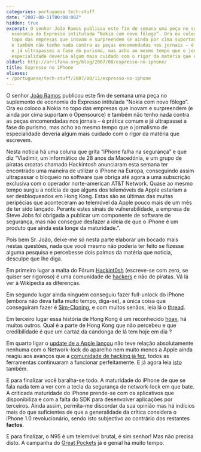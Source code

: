 ```yaml
---
categories: portuguese tech-stuff
date: "2007-08-11T00:08:00Z"
hidden: true
excerpt: O senhor João Ramos publicou este fim de semana uma peça no suplemento de
  economia do Expresso intitulada “Nokia com novo fôlego”. Ora eu coloco a Nokia no
  topo das empresas que inovam e surpreendem (e ainda por cima suportam o Opensource)
  e também não tenho nada contra as peças encomendadas nos jornais – é prática comum
  e já ultrapassei a fase do purismo, mas acho ao mesmo tempo que o jornalismo de
  especialidade deveria algum mais cuidado com o rigor da matéria que escrevem.
oldurl: http://arrifana.org/blog/2007/08/expresso-no-iphone/
title: Expresso no iPhone
aliases:
- /portuguese/tech-stuff/2007/08/11/expresso-no-iphone
---
```


O senhor [João Ramos][1] publicou este fim de semana uma peça no suplemento de economia do Expresso intitulada “Nokia com novo fôlego”. Ora eu coloco a Nokia no topo das empresas que inovam e surpreendem (e ainda por cima suportam o Opensource) e também não tenho nada contra as peças encomendadas nos jornais – é prática comum e já ultrapassei a fase do purismo, mas acho ao mesmo tempo que o jornalismo de especialidade deveria algum mais cuidado com o rigor da matéria que escrevem.

Nesta notícia há uma coluna que grita “iPhone falha na segurança” e que diz “Vladimir, um informático de 28 anos da Macedónia, e um grupo de piratas croatas chamado Hackintosh anunciaram esta semana ter encontrado uma maneira de utilizar o iPhone na Europa, conseguindo assim ultrapassar o bloqueio no software que obriga até agora a uma subscrição exclusiva com o operador norte-american AT&T Network. Quase ao mesmo tempo surgiu a notícia de que alguns dos telemóveis da Apple estariam a ser desbloqueados em Hong Kong. Estas são as últimas das muitas peripécias que aconteceram ao telemóvel da Apple pouco mais de um mês de ter sido lançado. Perante estes sinais de vulnerabilidade, a empresa de Steve Jobs foi obrigada a publicar um componente de software de segurança, mas não consegue desfazer a ideia de que o iPhone é um produto que ainda está longe da maturidade.”.

Pois bem Sr. João, deixe-me só nesta parte elaborar um bocado mais nestas questões, nada que você mesmo não poderia ter feito se fizesse alguma pesquisa e percebesse dois palmos da matéria que noticia, desculpe que lhe diga.

Em primeiro lugar a malta do Fórum [Hackint0sh][2] (escreve-se com zero, se quiser ser rigoroso) é uma comunidade de [hackers][3] e não de piratas. Vá lá ver à Wikipedia as diferenças.

Em segundo lugar ainda ninguém conseguiu fazer full-unlock do iPhone (embora não deva falta muito tempo, diga-se), a única coisa que conseguiram fazer é [Sim-Cloning][4], e com muitos senãos, leia lá o [thread][5].

Em terceiro lugar essa história de Hong Kong é um reconhecido [hoax][6], há muitos outros. Qual é a parte de Hong Kong que não percebeu e que credibilidade é que um cartaz da candonga de lá tem hoje em dia ?

Em quarto ligar o [update de a Apple lançou][7] não teve relação absolutamente nenhuma com o Network-lock do aparelho nem muito menos a Apple ainda reagiu aos avanços que a [comunidade de hacking já fez][8], todos as ferramentas continuaram a funcionar perfeitamente. E já agora leia [isto][9] também.

E para finalizar você baralha-se todo. A maturidade do iPhone de que se fala nada tem a ver com a tecla da segurança de network-lock em que bate. A criticada maturidade do iPhone prende-se com os aplicativos que disponibiliza e com a falta do SDK para desenvolver aplicações por terceiros. Ainda assim, permita-me discordar da sua opinião mas há indícios mais do que suficientes de que a generalidade da crítica considera o iPhone 1.0 revolucionário, sendo isto subjectivo ao contrário dos restantes **factos**.

E para finalizar, o N95 é um telemóvel brutal, é sim senhor! Mas não precisa disto. A campanha do [Great Pockets][10] já é genial há muito tempo.


[1]: mailto:jramos.pt
[2]: http://www.hackint0sh.org/
[3]: http://en.wikipedia.org/wiki/Hacker
[4]: http://celso.arrifana.org/archives/221-iPhone-and-envy.html
[5]: http://www.hackint0sh.org/forum/showthread.php?t=1877&page=45
[6]: http://en.wikipedia.org/wiki/Hoax
[7]: http://docs.info.apple.com/article.html?artnum=306173
[8]: http://iphone.fiveforty.net/wiki/index.php?title=Main_Page
[9]: http://iphone.fiveforty.net/wiki/index.php/General_disclaimer
[10]: http://www.greatpockets.com/
